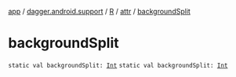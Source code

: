 [app](../../../index.md) / [dagger.android.support](../../index.md) / [R](../index.md) / [attr](index.md) / [backgroundSplit](./background-split.md)

# backgroundSplit

`static val backgroundSplit: `[`Int`](https://kotlinlang.org/api/latest/jvm/stdlib/kotlin/-int/index.html)
`static val backgroundSplit: `[`Int`](https://kotlinlang.org/api/latest/jvm/stdlib/kotlin/-int/index.html)